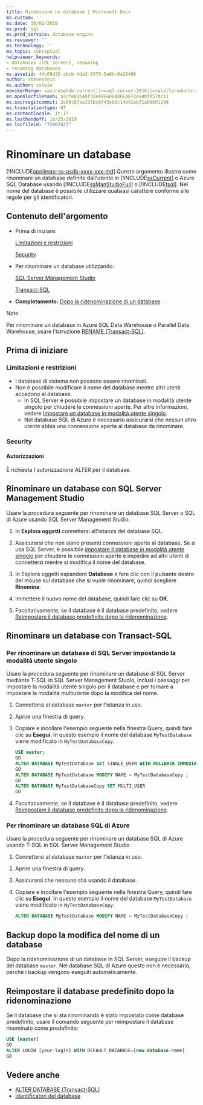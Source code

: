 ```yaml
---
title: Rinominare un database | Microsoft Docs
ms.custom: ''
ms.date: 10/02/2018
ms.prod: sql
ms.prod_service: database-engine
ms.reviewer: ''
ms.technology: ''
ms.topic: conceptual
helpviewer_keywords:
- databases [SQL Server], renaming
- renaming databases
ms.assetid: 44c69d35-abcb-4da3-9370-5e0bc9a28496
author: stevestein
ms.author: sstein
monikerRange: =azuresqldb-current||>=sql-server-2016||=sqlallproducts-allversions||>=sql-server-linux-2017||=azuresqldb-mi-current
ms.openlocfilehash: a2cfe01b4df32e0966084866a67cea4bfd57bc11
ms.sourcegitcommit: 2a06c87aa195bc6743ebdc14b91eb71ab6b91298
ms.translationtype: HT
ms.contentlocale: it-IT
ms.lasthandoff: 10/25/2019
ms.locfileid: "72907423"
---
```

# <a name="rename-a-database"></a>Rinominare un database

[!INCLUDE[appliesto-ss-asdb-xxxx-xxx-md](../../includes/appliesto-ss-asdb-xxxx-xxx-md.md)]
  Questo argomento illustra come rinominare un database definito dall'utente in [!INCLUDE[ssCurrent](../../includes/sscurrent-md.md)] o Azure SQL Database usando [!INCLUDE[ssManStudioFull](../../includes/ssmanstudiofull-md.md)] o [!INCLUDE[tsql](../../includes/tsql-md.md)]. Nel nome del database è possibile utilizzare qualsiasi carattere conforme alle regole per gli identificatori.  
  
## <a name="in-this-topic"></a>Contenuto dell'argomento
  
- Prima di iniziare:  
  
     [Limitazioni e restrizioni](#limitations-and-restrictions)  
  
     [Security](#security)  
  
- Per rinominare un database utilizzando:  
  
     [SQL Server Management Studio](#rename-a-database-using-sql-server-management-studio)  
  
     [Transact-SQL](#rename-a-database-using-transact-sql)  
  
- **Completamento:**  [Dopo la ridenominazione di un database](#backup-after-renaming-a-database)  

> [!NOTE]
> Per rinominare un database in Azure SQL Data Warehouse o Parallel Data Warehouse, usare l'istruzione [RENAME (Transact-SQL)](../../t-sql/statements/rename-transact-sql.md).
  
## <a name="before-you-begin"></a>Prima di iniziare
  
### <a name="limitations-and-restrictions"></a>Limitazioni e restrizioni  
  
- I database di sistema non possono essere rinominati.
- Non è possibile modificare il nome del database mentre altri utenti accedono al database. 
  - In SQL Server è possibile impostare un database in modalità utente singolo per chiudere le connessioni aperte. Per altre informazioni, vedere [Impostare un database in modalità utente singolo](../../relational-databases/databases/set-a-database-to-single-user-mode.md).
  - Nel database SQL di Azure è necessario assicurarsi che nessun altro utente abbia una connessione aperta al database da rinominare.
  
### <a name="security"></a>Security  
  
#### <a name="permissions"></a>Autorizzazioni

È richiesta l'autorizzazione ALTER per il database.  
  
## <a name="rename-a-database-using-sql-server-management-studio"></a>Rinominare un database con SQL Server Management Studio

Usare la procedura seguente per rinominare un database SQL Server o SQL di Azure usando SQL Server Management Studio.

  
1. In **Esplora oggetti** connettersi all'istanza del database SQL.  
  
2. Assicurarsi che non siano presenti connessioni aperte al database. Se si usa SQL Server, è possibile [impostare il database in modalità utente singolo](../../relational-databases/databases/set-a-database-to-single-user-mode.md) per chiudere le connessioni aperte e impedire ad altri utenti di connettersi mentre si modifica il nome del database.  
  
3. In Esplora oggetti espandere **Database** e fare clic con il pulsante destro del mouse sul database che si vuole rinominare, quindi scegliere **Rinomina**.  
  
4. Immettere il nuovo nome del database, quindi fare clic su **OK**.  
  
5. Facoltativamente, se il database è il database predefinito, vedere [Reimpostare il database predefinito dopo la ridenominazione](#reset-your-default-database-after-rename).

## <a name="rename-a-database-using-transact-sql"></a>Rinominare un database con Transact-SQL  
  
### <a name="to-rename-a-sql-server-database-by-placing-it-in-single-user-mode"></a>Per rinominare un database di SQL Server impostando la modalità utente singolo

Usare la procedura seguente per rinominare un database di SQL Server mediante T-SQL in SQL Server Management Studio, inclusi i passaggi per impostare la modalità utente singolo per il database e per tornare a impostare la modalità multiutente dopo la modifica del nome.
  
1. Connettersi al database `master` per l'istanza in uso.  
2. Aprire una finestra di query.  
3. Copiare e incollare l'esempio seguente nella finestra Query, quindi fare clic su **Esegui**. In questo esempio il nome del database `MyTestDatabase` viene modificato in `MyTestDatabaseCopy`.
  
   ```sql
   USE master;  
   GO  
   ALTER DATABASE MyTestDatabase SET SINGLE_USER WITH ROLLBACK IMMEDIATE
   GO
   ALTER DATABASE MyTestDatabase MODIFY NAME = MyTestDatabaseCopy ;
   GO  
   ALTER DATABASE MyTestDatabaseCopy SET MULTI_USER
   GO
   ```  

4. Facoltativamente, se il database è il database predefinito, vedere [Reimpostare il database predefinito dopo la ridenominazione](#reset-your-default-database-after-rename).

### <a name="to-rename-an-azure-sql-database-database"></a>Per rinominare un database SQL di Azure

Usare la procedura seguente per rinominare un database SQL di Azure usando T-SQL in SQL Server Management Studio.
  
1. Connettersi al database `master` per l'istanza in uso.  
2. Aprire una finestra di query.
3. Assicurarsi che nessuno stia usando il database.
4. Copiare e incollare l'esempio seguente nella finestra Query, quindi fare clic su **Esegui**. In questo esempio il nome del database `MyTestDatabase` viene modificato in `MyTestDatabaseCopy`.
  
   ```sql
   ALTER DATABASE MyTestDatabase MODIFY NAME = MyTestDatabaseCopy ;
   ```  

## <a name="backup-after-renaming-a-database"></a>Backup dopo la modifica del nome di un database  

Dopo la ridenominazione di un database in SQL Server, eseguire il backup del database `master`. Nel database SQL di Azure questo non è necessario, perché i backup vengono eseguiti automaticamente.  
  
## <a name="reset-your-default-database-after-rename"></a>Reimpostare il database predefinito dopo la ridenominazione

Se il database che si sta rinominando è stato impostato come database predefinito, usare il comando seguente per reimpostare il database rinominato come predefinito:


```sql
USE [master]
GO
ALTER LOGIN [your-login] WITH DEFAULT_DATABASE=[new-database-name]
GO
```


## <a name="see-also"></a>Vedere anche

- [ALTER DATABASE (Transact-SQL)](../../t-sql/statements/alter-database-transact-sql.md)
- [Identificatori del database](../../relational-databases/databases/database-identifiers.md)  
